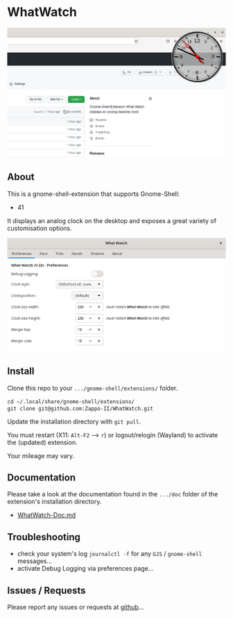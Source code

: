 # WhatWatch

![Screenshot showing WhatWatch clock on desktop with browser window opened behind it...](doc/WhatWatch.png "Screenshot showing WhatWatch in action...")

## About

This is a gnome-shell-extension that supports Gnome-Shell:

* 41

It displays an analog clock on the desktop and exposes a great variety of customisation options.

![Screenshot showing WhatWatch settings page...](doc/WhatWatch-Settings.png "Screenshot showing WhatWatch settings dialog in action...")

## Install

Clone this repo to your `.../gnome-shell/extensions/` folder.

```
cd ~/.local/share/gnome-shell/extensions/
git clone git@github.com:Zappo-II/WhatWatch.git
```

Update the installation directory with `git pull`.

You must restart (X11: `Alt-F2` --> `r`) or logout/relogin (Wayland) to activate the (updated) extension.

Your mileage may vary.

## Documentation

Please take a look at the documentation found in the `.../doc` folder of the extension's installation directory.

* [WhatWatch-Doc.md](doc/WhatWatch-Doc.md)

## Troubleshooting

* check your system's log `journalctl -f` for any `GJS` / `gnome-shell` messages...
* activate Debug Logging via preferences page...

## Issues / Requests

Please report any issues or requests at [github](https://github.com/Zappo-II/WhatWatch/issues)...
